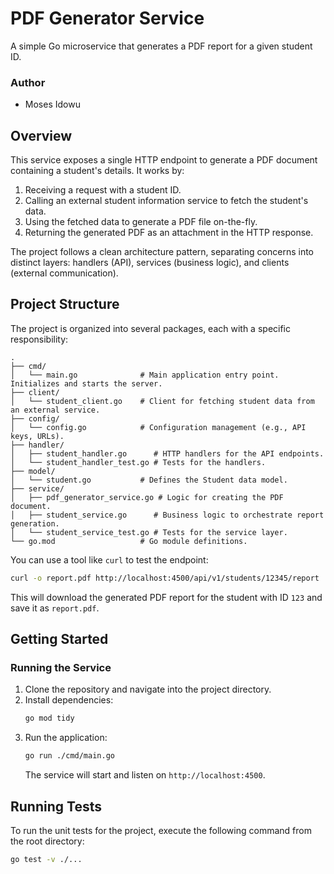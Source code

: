 # PDF Generator Service

A simple Go microservice that generates a PDF report for a given student ID.

### Author
- Moses Idowu

## Overview

This service exposes a single HTTP endpoint to generate a PDF document containing a student's details. It works by:

1.  Receiving a request with a student ID.
2.  Calling an external student information service to fetch the student's data.
3.  Using the fetched data to generate a PDF file on-the-fly.
4.  Returning the generated PDF as an attachment in the HTTP response.

The project follows a clean architecture pattern, separating concerns into distinct layers: handlers (API), services (business logic), and clients (external communication).

## Project Structure

The project is organized into several packages, each with a specific responsibility:

```
.
├── cmd/
│   └── main.go              # Main application entry point. Initializes and starts the server.
├── client/
│   └── student_client.go    # Client for fetching student data from an external service.
├── config/
│   └── config.go            # Configuration management (e.g., API keys, URLs).
├── handler/
│   ├── student_handler.go      # HTTP handlers for the API endpoints.
│   └── student_handler_test.go # Tests for the handlers.
├── model/
│   └── student.go           # Defines the Student data model.
├── service/
│   ├── pdf_generator_service.go # Logic for creating the PDF document.
│   ├── student_service.go      # Business logic to orchestrate report generation.
│   └── student_service_test.go # Tests for the service layer.
└── go.mod                   # Go module definitions.
```

You can use a tool like `curl` to test the endpoint:

```sh
curl -o report.pdf http://localhost:4500/api/v1/students/12345/report
```

This will download the generated PDF report for the student with ID `123` and save it as `report.pdf`.

## Getting Started

### Running the Service

1.  Clone the repository and navigate into the project directory.
2.  Install dependencies:
    ```sh
    go mod tidy
    ```
3.  Run the application:
    ```sh
    go run ./cmd/main.go
    ```
    The service will start and listen on `http://localhost:4500`.

## Running Tests

To run the unit tests for the project, execute the following command from the root directory:

```sh
go test -v ./...
```